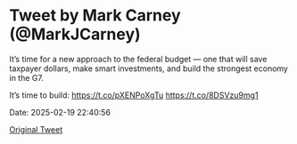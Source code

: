 # Tweet by Mark Carney (@MarkJCarney)

It’s time for a new approach to the federal budget — one that will save taxpayer dollars, make smart investments, and build the strongest economy in the G7.

It’s time to build: https://t.co/pXENPoXgTu https://t.co/8DSVzu9mg1

Date: 2025-02-19 22:40:56

[Original Tweet](https://x.com/MarkJCarney/status/1892343641378615686)
